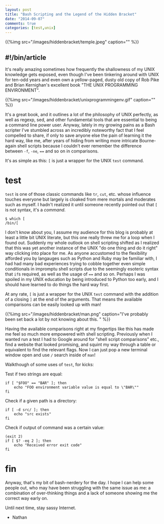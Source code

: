 ```yaml
---
layout: post
title: "Bash Scripting and the Legend of the Hidden Bracket"
date: "2014-09-07"
comments: true
categories: [test,unix]
---
```


{{%img src="/images/hiddenbracket/temple.jpeg" caption="" %}}

## #!/bin/article

It's really amazing sometimes how frequently the shallowness of my UNIX knowledge gets exposed, even though I've been tinkering around with UNIX for ten-odd years and even own a yellow-paged, dusty old copy of Rob Pike and Brian Kernighan's excellent book "THE UNIX PROGRAMMING ENVIRONMENT".

{{%img src="/images/hiddenbracket/unixprogrammingenv.gif" caption="" %}}

It's a great book, and it outlines a lot of the philosophy of UNIX perfectly, as well as regexp, sed, and other fundamental tools that are essential to being a command line power user.  Anyway, lately in my growing pains as a Bash scripter I've stumbled across an incredibly noteworthy fact that I feel compelled to share, if only to save anyone else the pain of learning it the hard way, like me, after years of hiding from writing more intricate Bourne-again shell scripts because I couldn't ever remember the difference between `-f`, `-ne`, `==` and so on in comparisons.

It's as simple as this: `[` is just a wrapper for the UNIX `test` command.

# test

`test` is one of those classic commands like `tr`, `cut`, etc. whose influence touches everyone but largely is cloaked from mere mortals and moderates such as myself.  I hadn't realized it until someone recently pointed out that `[` is not syntax, it's a _command_.

```
$ which [
/bin/[
```

I don't know about you, I assume my audience for this blog is probably at least a little bit UNIX literate, but this one really threw me for a loop when I found out.  Suddenly my whole outlook on shell scripting shifted as I realized that this was yet another instance of the UNIX "do one thing and do it right" way clicking into place for me.  As anyone accustomed to the flexibility afforded you by langauges such as Python and Ruby may be familiar with, I had had many bad experiences trying to cobble together even simple conditionals in impromptu shell scripts due to the seemingly esoteric syntax that `if`s required, as well as the usage of `==` and so on.  Perhaps I was spoiled in my UNIX education by being introduced to Python too early, and I should have learned to do things the hard way first.

At any rate, `[` is just a wrapper for the UNIX `test` command with the addition of a closing `]` at the end of the arguments.  That means the available comparisons can be easily looked up with man!

{{%img src="/images/hiddenbracket/man.png" caption="I've probably been set back a lot by not knowing about this. " %}}

Having the available comparisons right at my fingertips like this has made me feel so much more empowered with shell scripting.  Previously when I wanted run a test I had to Google around for "shell script comparisons" etc., find a website that looked promising, and squint my way through a table or equivalent to find the relevant flags.  Now I can just pop a new terminal window open and use `/` search inside of `man`!

Walkthough of some uses of `test`, for kicks:

Test if two strings are equal:

```
if [ "$FOO" == "BAR" ]; then
    echo "FOO environment variable value is equal to \"BAR\""
fi
```

Check if a given path is a directory:

```
if [ -d src/ ]; then
    echo "src exists"
fi
```

Check if output of command was a certain value:

```
(exit 2)
if [ $? -eq 2 ]; then
    echo "Received error exit code"
fi
```

# fin

Anyway, that's my bit of bash-nerdery for the day.  I hope I can help some people out, who may have been struggling with the same issue as me: a combination of over-thinking things and a lack of someone showing me the correct way early on.

Until next time, stay sassy Internet.

- Nathan